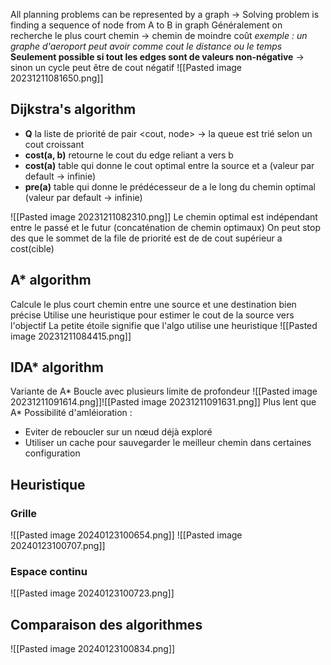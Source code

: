 All planning problems can be represented by a graph
-> Solving problem is finding a sequence of node from A to B in graph
Généralement on recherche le plus court chemin -> chemin de moindre coût
*exemple : un graphe d'aeroport peut avoir comme cout le distance ou le temps*
**Seulement possible si tout les edges sont de valeurs non-négative** -> sinon un cycle peut être de cout négatif
![[Pasted image 20231211081650.png]]
## Dijkstra's algorithm
- **Q** la liste de priorité de pair <cout, node>
-> la queue est trié selon un cout croissant
- **cost(a, b)** retourne le cout du edge reliant a vers b
- **cost(a)** table qui donne le cout optimal entre la source et a (valeur par default -> infinie)
- **pre(a)** table qui donne le prédécesseur de a le long du chemin optimal (valeur par default -> infinie)

![[Pasted image 20231211082310.png]]
Le chemin optimal est indépendant entre le passé et le futur (concaténation de chemin optimaux)
On peut stop des que le sommet de la file de priorité est de de cout supérieur a cost(cible)
## A* algorithm
Calcule le plus court chemin entre une source et une destination bien précise
Utilise une heuristique pour estimer le cout de la source vers l'objectif
La petite étoile signifie que l'algo utilise une heuristique
![[Pasted image 20231211084415.png]]
## IDA* algorithm
Variante de A*
Boucle avec plusieurs limite de profondeur
![[Pasted image 20231211091614.png]]![[Pasted image 20231211091631.png]]
Plus lent que A*
Possibilité d'amléioration :
- Eviter de reboucler sur un nœud déjà exploré
- Utiliser un cache pour sauvegarder le meilleur chemin dans certaines configuration
## Heuristique
### Grille
![[Pasted image 20240123100654.png]]
![[Pasted image 20240123100707.png]]
### Espace continu
![[Pasted image 20240123100723.png]]
## Comparaison des algorithmes
![[Pasted image 20240123100834.png]]
